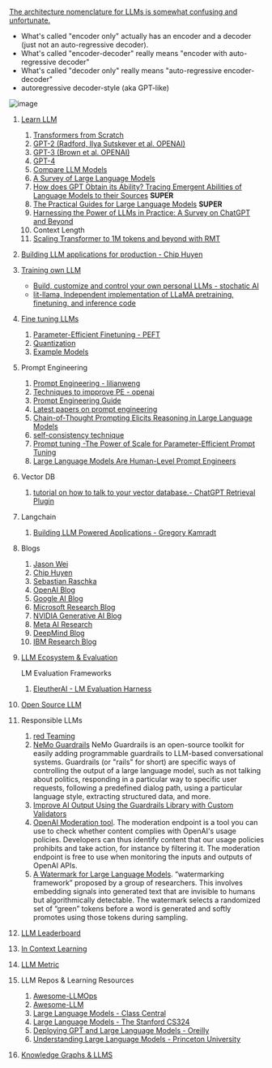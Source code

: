[The architecture nomenclature for LLMs is somewhat confusing and unfortunate.](https://www.linkedin.com/posts/yann-lecun_a-survey-of-llms-with-a-practical-guide-and-activity-7057527966540386304-M4_2?utm_source=share&utm_medium=member_desktop)
- What's called "encoder only" actually has an encoder and a decoder (just not an auto-regressive decoder).
- What's called "encoder-decoder" really means "encoder with auto-regressive decoder"
- What's called "decoder only" really means "auto-regressive encoder-decoder"
- autoregressive decoder-style (aka GPT-like)

![image](https://github.com/harirajeev/learn_LLMS/assets/13446418/07c93d37-5ee2-4d4f-8a49-16295d426d7a)

1.  [Learn LLM](https://github.com/harirajeev/learn_LLMS/blob/main/Learn%20LLM.md)
    1. [Transformers from Scratch](https://e2eml.school/transformers.html#resources)
    2. [GPT-2 (Radford, Ilya Sutskever et al. OPENAI)](https://d4mucfpksywv.cloudfront.net/better-language-models/language_models_are_unsupervised_multitask_learners.pdf)
    3. [GPT-3 (Brown et al. OPENAI)](https://arxiv.org/pdf/2005.14165.pdf)
    4. [GPT-4](https://aman.ai/primers/ai/GPT-4/)
    5. [Compare LLM Models](https://lightning.ai/pages/community/community-discussions/the-ultimate-battle-of-language-models-lit-llama-vs-gpt3.5-vs-bloom-vs/)
    6. [A Survey of Large Language Models](https://arxiv.org/pdf/2303.18223.pdf)
    7. [How does GPT Obtain its Ability? Tracing Emergent Abilities of Language Models to their Sources](https://yaofu.notion.site/How-does-GPT-Obtain-its-Ability-Tracing-Emergent-Abilities-of-Language-Models-to-their-Sources-b9a57ac0fcf74f30a1ab9e3e36fa1dc1)  <b>SUPER</b>
    8. [The Practical Guides for Large Language Models](https://github.com/Mooler0410/LLMsPracticalGuide) <b>SUPER</b>
    9. [Harnessing the Power of LLMs in Practice: A Survey on ChatGPT and Beyond](https://arxiv.org/pdf/2304.13712.pdf)
    10. Context Length
       1. [Scaling Transformer to 1M tokens and beyond with RMT](https://arxiv.org/pdf/2304.11062.pdf) 
2.  [Building LLM applications for production - Chip Huyen](https://huyenchip.com/2023/04/11/llm-engineering.html)
3.  [Training own LLM](https://blog.replit.com/llm-training)                    
    - [Build, customize and control your own personal LLMs - stochatic AI](https://github.com/stochasticai/xturing)
    - [lit-llama, Independent implementation of LLaMA pretraining, finetuning, and inference code](https://github.com/Lightning-AI/lit-llama)
4.  [Fine tuning LLMs](https://magazine.sebastianraschka.com/p/finetuning-large-language-models)
    1. [Parameter-Efficient Finetuning - PEFT](https://github.com/harirajeev/learn_LLMS/blob/main/PEFT.md)           
    2. [Quantization](https://github.com/harirajeev/learn_LLMS/blob/main/Quantization.md)
    3. [Example Models](https://github.com/harirajeev/learn_LLMS/blob/main/ExampleModels.md)
5.  Prompt Engineering
    1. [Prompt Engineering - lilianweng](https://lilianweng.github.io/posts/2023-03-15-prompt-engineering/)
    2. [Techniques to impprove PE - openai](https://github.com/openai/openai-cookbook/blob/main/techniques_to_improve_reliability.md#how-to-improve-reliability-on-complex-tasks)
    3. [Prompt Engineering Guide](https://www.promptingguide.ai/introduction)
    4. [Latest papers on prompt engineering](https://www.promptingguide.ai/papers)
    5. [Chain-of-Thought Prompting Elicits Reasoning in Large Language Models](https://arxiv.org/abs/2201.11903)
    6. [self-consistency technique](https://arxiv.org/abs/2203.11171)
    7. [Prompt tuning -The Power of Scale for Parameter-Efficient Prompt Tuning](https://arxiv.org/abs/2104.08691)
    8. [Large Language Models Are Human-Level Prompt Engineers](https://arxiv.org/abs/2211.01910)
6.  Vector DB
    1. [tutorial on how to talk to your vector database.- ChatGPT Retrieval Plugin](https://github.com/openai/chatgpt-retrieval-plugin)
7.  Langchain
    1. [Building LLM Powered Applications - Gregory Kamradt](https://www.youtube.com/playlist?list=PLqZXAkvF1bPNQER9mLmDbntNfSpzdDIU5)
8.  Blogs
    1. [Jason Wei](https://www.jasonwei.net/)
    2. [Chip Huyen](https://huyenchip.com/blog/)
    3. [Sebastian Raschka ](https://sebastianraschka.com/blog/index.html)
    4. [OpenAI Blog](https://openai.com/blog/)
    5. [Google AI Blog](https://ai.googleblog.com/)
    6. [Microsoft Research Blog](https://lnkd.in/g2SRv3Nv)
    7. [NVIDIA Generative AI Blog](https://lnkd.in/gD2ExmPa)
    8. [Meta AI Research](https://lnkd.in/g93iGDyA)
    9. [DeepMind Blog](https://deepmind.com/blog)
    10. [IBM Research Blog](https://lnkd.in/g4wXsu4u)
9.  [LLM Ecosystem & Evaluation](https://github.com/harirajeev/learn_LLMS/blob/main/LLM_Ecosystem.md)

    LM Evaluation Frameworks
    1. [EleutherAI - LM Evaluation Harness](https://github.com/EleutherAI/lm-evaluation-harness)
10. [Open Source LLM](https://github.com/harirajeev/learn_LLMS/blob/main/OpenSourceLLM.md)

11. Responsible LLMs
    1. [red Teaming](https://huggingface.co/blog/red-teaming)
    2. [NeMo Guardrails](https://github.com/NVIDIA/NeMo-Guardrails)
           NeMo Guardrails is an open-source toolkit for easily adding programmable guardrails to LLM-based conversational systems. Guardrails (or "rails" for short) are specific ways of controlling the output of a large language model, such as not talking about politics, responding in a particular way to specific user requests, following a predefined dialog path, using a particular language style, extracting structured data, and more.
    3. [Improve AI Output Using the Guardrails Library with Custom Validators](https://www.mikulskibartosz.name/guardrails-ai-advanced-validators/)    
    4. [OpenAI Moderation tool](https://platform.openai.com/docs/guides/moderation/overview).
       The moderation endpoint is a tool you can use to check whether content complies with OpenAI's usage policies. Developers can thus identify content that our usage policies prohibits and take action, for instance by filtering it. The moderation endpoint is free to use when monitoring the inputs and outputs of OpenAI APIs.
    4. [A Watermark for Large Language Models](https://arxiv.org/abs/2301.10226). “watermarking framework” proposed by a group of researchers. This involves embedding signals into generated text that are invisible to humans but algorithmically detectable. The watermark selects a randomized set of “green” tokens before a word is generated and softly promotes using those tokens during sampling.
       
12. [LLM Leaderboard](https://huggingface.co/spaces/HuggingFaceH4/open_llm_leaderboard)    

13. [In Context Learning](https://github.com/harirajeev/learn_LLMS/blob/main/InContextLearning.md)
14. [LLM Metric](https://github.com/ray-project/llm-numbers)
15. LLM Repos & Learning Resources
    1. [Awesome-LLMOps](https://github.com/tensorchord/Awesome-LLMOps) 
    2. [Awesome-LLM](https://github.com/Hannibal046/Awesome-LLM)
    3. [Large Language Models - Class Central](https://lnkd.in/exVh6g-K)
    4. [Large Language Models - The Stanford CS324](https://lnkd.in/eJKfDTHK)
    5. [Deploying GPT and Large Language Models - Oreilly](https://lnkd.in/eDDivjB6)
    6. [Understanding Large Language Models - Princeton University](https://lnkd.in/eE44cmza)
16. [Knowledge Graphs & LLMS](https://github.com/harirajeev/learn_LLMS/blob/main/KnowledgeGraphs%26LLMS.md)
    

